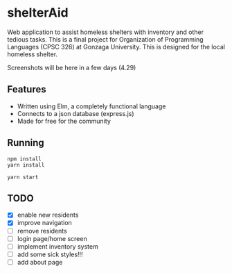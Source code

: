 # shelterAid
Web application to assist homeless shelters with inventory and other tedious tasks. This is a final project for Organization of Programming Languages (CPSC 326) at Gonzaga University. This is designed for the local homeless
shelter.

Screenshots will be here in a few days (4.29)

## Features
- Written using Elm, a completely functional language
- Connects to a json database (express.js)
- Made for free for the community

## Running
```
npm install
yarn install

yarn start
```

## TODO

* [x] enable new residents
* [x] improve navigation
* [ ] remove residents
* [ ] login page/home screen
* [ ] implement inventory system
* [ ] add some sick styles!!!
* [ ] add about page
